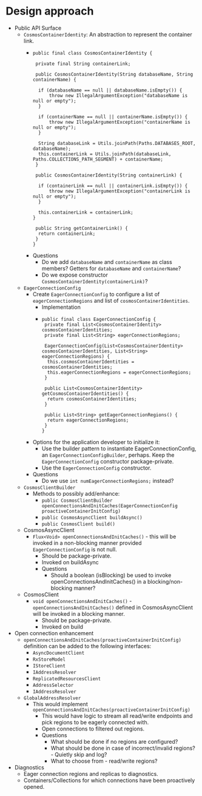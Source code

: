 
# Design approach
* Public API Surface
  * `CosmosContainerIdentity`: An abstraction to represent the container link.
    * ````
      public final class CosmosContainerIdentity {

       private final String containerLink;
      
       public CosmosContainerIdentity(String databaseName, String containerName) {

        if (databaseName == null || databaseName.isEmpty()) {
            throw new IllegalArgumentException("databaseName is null or empty");
        }

        if (containerName == null || containerName.isEmpty()) {
            throw new IllegalArgumentException("containerName is null or empty");
        }

        String databaseLink = Utils.joinPath(Paths.DATABASES_ROOT, databaseName);
        this.containerLink = Utils.joinPath(databaseLink, Paths.COLLECTIONS_PATH_SEGMENT) + containerName;
       }

       public CosmosContainerIdentity(String containerLink) {

        if (containerLink == null || containerLink.isEmpty()) {
            throw new IllegalArgumentException("containerLink is null or empty");
        }

        this.containerLink = containerLink;
      }
    
       public String getContainerLink() {
        return containerLink;
       }
      }
      ````
    * Questions
      * Do we add `databaseName` and `containerName` as class members? Getters for `databaseName` and `containerName`?
      * Do we expose constructor `CosmosContainerIdentity(containerLink)`?
  * `EagerConnectionConfig`
    * Create `EagerConnectionConfig` to configure a list of `eagerConnectionRegions` and list of `cosmosContainerIdentities`.
      * Implementation
      * ````
        public final class EagerConnectionConfig {
         private final List<CosmosContainerIdentity> cosmosContainerIdentities;
         private final List<String> eagerConnectionRegions;
  
         EagerConnectionConfig(List<CosmosContainerIdentity> cosmosContainerIdentities, List<String> eagerConnectionRegions) {
          this.cosmosContainerIdentities = cosmosContainerIdentities;
          this.eagerConnectionRegions = eagerConnectionRegions;
         }
  
         public List<CosmosContainerIdentity> getCosmosContainerIdentities() {
          return cosmosContainerIdentities;
         }
  
         public List<String> getEagerConnectionRegions() {
          return eagerConnectionRegions;
         }
        }
        ````
    * Options for the application developer to initialize it:
        * Use the builder pattern to instantiate EagerConnectionConfig, an `EagerConnectionConfigBuilder`, perhaps. Keep the `EagerConnectionConfig`
      constructor package-private.
        * Use the `EagerConnectionConfig` constructor.
    * Questions
      * Do we use `int numEagerConnectionRegions;` instead?
  * `CosmosClientBuilder`
    * Methods to possibly add/enhance:
      * `public CosmosClientBuilder openConnectionsAndInitCaches(EagerConnectionConfig proactiveContainerInitConfig)`
      * `public CosmosAsyncClient buildAsync()`
      * `public CosmosClient build()`
  * CosmosAsyncClient
      * `Flux<Void> openConnectionsAndInitCaches()` - this will be invoked in a non-blocking manner provided 
    `EagerConnectionConfig` is not null.
        * Should be package-private.
        * Invoked on buildAsync
        * Questions
          * Should a boolean (isBlocking) be used to invoke openConnectionsAndInitCaches() in a blocking/non-blocking manner?
  * CosmosClient
      * `void openConnectionsAndInitCaches()` - `openConnectionsAndInitCaches()` defined in CosmosAsyncClient will be invoked in a blocking manner.
        * Should be package-private.
        * Invoked on build
* Open connection enhancement
  * `openConnectionsAndInitCaches(proactiveContainerInitConfig)` definition can be added to the following interfaces:
    * `AsyncDocumentClient`
    * `RxStoreModel`
    * `IStoreClient`
    * `IAddressResolver`
    * `ReplicatedResourcesClient`
    * `AddressSelector`
    * `IAddressResolver`
  * `GlobalAddressResolver`
    * This would implement `openConnectionsAndInitCaches(proactiveContainerInitConfig)`
      * This would have logic to stream all read/write endpoints and pick regions to be eagerly connected with.
      * Open connections to filtered out regions.
      * Questions
        * What should be done if no regions are configured?
        * What should be done in case of incorrect/invalid regions? - Quietly skip and log?
        * What to choose from - read/write regions?
* Diagnostics
  * Eager connection regions and replicas to diagnostics.
  * Containers/Collections for which connections have been proactively opened. 
